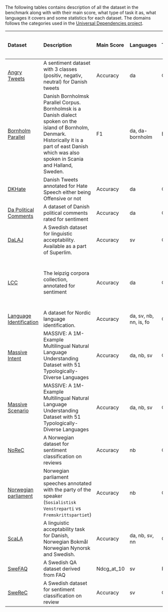The following tables contains description of all the dataset in the benchmark along with with their main score, what type of task it as, what languages it covers and some statistics for each dataset. The domains follows the categories used in the [Universal Dependencies project](https://universaldependencies.org).

<!--START_TABLE-->
| Dataset                                                                                                                                                  | Description                                                                                                                                                                                                | Main Score   | Languages              | Type           | Domains                                                  |   Number of Documents | Mean Length of Documents (characters)   |
|:---------------------------------------------------------------------------------------------------------------------------------------------------------|:-----------------------------------------------------------------------------------------------------------------------------------------------------------------------------------------------------------|:-------------|:-----------------------|:---------------|:---------------------------------------------------------|----------------------:|:----------------------------------------|
| [Angry Tweets](https://aclanthology.org/2021.nodalida-main.53/)                                                                                          | A sentiment dataset with 3 classes (positiv, negativ, neutral) for Danish tweets                                                                                                                           | Accuracy     | da                     | Classification | social                                                   |                  1047 | 156.15 (std: 82.02)                     |
| [Bornholm Parallel](https://aclanthology.org/W19-6138/)                                                                                                  | Danish Bornholmsk Parallel Corpus. Bornholmsk is a Danish dialect spoken on the island of Bornholm, Denmark. Historically it is a part of east Danish which was also spoken in Scania and Halland, Sweden. | F1           | da, da-bornholm        | BitextMining   | poetry, wiki, fiction, web, social                       |                  1000 | 44.36 (std: 41.22)                      |
| [DKHate](https://aclanthology.org/2020.lrec-1.430/)                                                                                                      | Danish Tweets annotated for Hate Speech either being Offensive or not                                                                                                                                      | Accuracy     | da                     | Classification | social                                                   |                   329 | 88.18 (std: 168.30)                     |
| [Da Political Comments](https://huggingface.co/datasets/danish_political_comments)                                                                       | A dataset of Danish political comments rated for sentiment                                                                                                                                                 | Accuracy     | da                     | Classification | social                                                   |                  7206 | 69.60 (std: 62.85)                      |
| [DaLAJ](https://spraakbanken.gu.se/en/resources/superlim)                                                                                                | A Swedish dataset for linguistic acceptability. Available as a part of Superlim.                                                                                                                           | Accuracy     | sv                     | Classification | fiction, non-fiction                                     |                   888 | 120.77 (std: 67.95)                     |
| [LCC](https://github.com/fnielsen/lcc-sentiment)                                                                                                         | The leipzig corpora collection, annotated for sentiment                                                                                                                                                    | Accuracy     | da                     | Classification | legal, web, news, social, fiction, non-fiction, academic |                   150 | 118.73 (std: 57.82)                     |
| [Language Identification](https://aclanthology.org/2021.vardial-1.8/)                                                                                    | A dataset for Nordic language identification.                                                                                                                                                              | Accuracy     | da, sv, nb, nn, is, fo | Classification | wiki                                                     |                  3000 | 78.23 (std: 48.54)                      |
| [Massive Intent](https://arxiv.org/abs/2204.08582#:~:text=MASSIVE%20contains%201M%20realistic%2C%20parallel,diverse%20languages%20from%2029%20genera.)   | MASSIVE: A 1M-Example Multilingual Natural Language Understanding Dataset with 51 Typologically-Diverse Languages                                                                                          | Accuracy     | da, nb, sv             | Classification | spoken                                                   |                 15021 | 34.65 (std: 16.99)                      |
| [Massive Scenario](https://arxiv.org/abs/2204.08582#:~:text=MASSIVE%20contains%201M%20realistic%2C%20parallel,diverse%20languages%20from%2029%20genera.) | MASSIVE: A 1M-Example Multilingual Natural Language Understanding Dataset with 51 Typologically-Diverse Languages                                                                                          | Accuracy     | da, nb, sv             | Classification | spoken                                                   |                 15021 | 34.65 (std: 16.99)                      |
| [NoReC](https://aclanthology.org/L18-1661/)                                                                                                              | A Norwegian dataset for sentiment classification on reviews                                                                                                                                                | Accuracy     | nb                     | Classification | reviews                                                  |                  2048 | 89.62 (std: 61.21)                      |
| [Norwegian parliament](https://huggingface.co/datasets/NbAiLab/norwegian_parliament)                                                                     | Norwegian parliament speeches annotated with the party of the speaker (`Sosialistisk Venstreparti` vs `Fremskrittspartiet`)                                                                                                                                                      | Accuracy     | nb                     | Classification | spoken                                                   |                  2400 | 1897.51 (std: 1988.62)                  |
| [ScaLA](https://aclanthology.org/2023.nodalida-1.20/)                                                                                                    | A linguistic acceptability task for Danish, Norwegian Bokmål Norwegian Nynorsk and Swedish.                                                                                                                | Accuracy     | da, nb, sv, nn         | Classification | fiction, news, non-fiction, spoken, blog                 |                 74846 | 102.50 (std: 56.10)                     |
| [SweFAQ](https://spraakbanken.gu.se/en/resources/superlim)                                                                                               | A Swedish QA dataset derived from FAQ                                                                                                                                                                      | Ndcg_at_10   | sv                     | Retrieval      | non-fiction, web                                         |                  1539 | 236.21 (std: 225.72)                    |
| [SweReC](https://aclanthology.org/2023.nodalida-1.20/)                                                                                                   | A Swedish dataset for sentiment classification on review                                                                                                                                                   | Accuracy     | sv                     | Classification | reviews                                                  |                  2048 | 318.83 (std: 499.57)                    |
<!--END_TABLE-->
